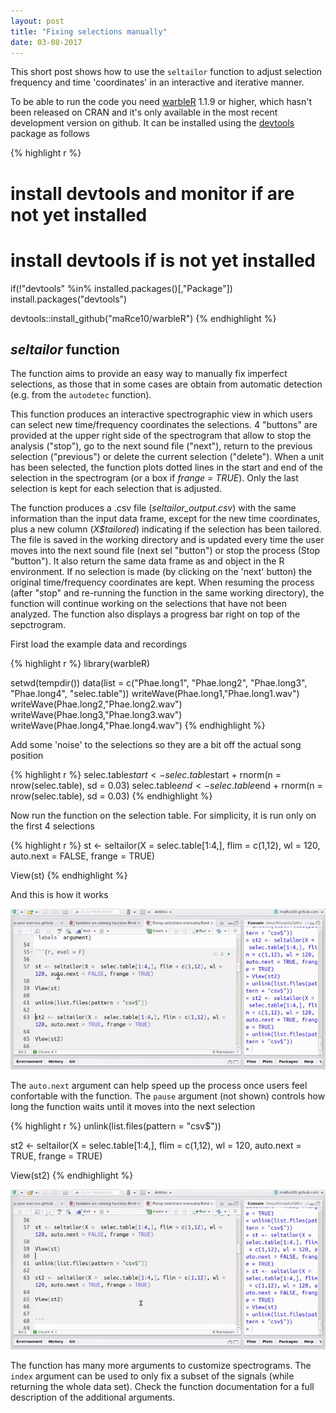 ```yaml
---
layout: post
title: "Fixing selections manually"
date: 03-08-2017
---
```


This short post shows how to use the `seltailor` function to adjust selection frequency and time 'coordinates' in an interactive and iterative manner.

To be able to run the code you need [warbleR](https://cran.r-project.org/package=warbleR) 1.1.9 or higher, which hasn't been released on CRAN and it's only available in the most recent development version on github. It can be installed using the [devtools](https://cran.r-project.org/package=devtools) package as follows


{% highlight r %}
# install devtools and monitor if are not yet installed
# install devtools if is not yet installed
if(!"devtools" %in% installed.packages()[,"Package"]) install.packages("devtools")

devtools::install_github("maRce10/warbleR")
{% endhighlight %}
<br>

## *seltailor* function

The function aims to provide an easy way to manually fix imperfect selections, as those that in some cases are obtain from automatic detection (e.g. from the `autodetec` function).

This function produces an interactive spectrographic view in which users can select new time/frequency coordinates the selections. 4 "buttons" are provided at the upper right side of the spectrogram that allow to stop the analysis ("stop"), go to the next sound file ("next"), return to the previous selection ("previous") or delete the current selection ("delete"). When a unit has been selected, the function plots dotted lines in the start and end of the selection in the spectrogram (or a box if *frange = TRUE*). Only the last selection is kept for each selection that is adjusted. 

The function produces a .csv file (*seltailor_output.csv*) with the same information than the input data frame, except for the new time coordinates, plus a new column (*X$tailored*) indicating if the selection has been tailored. The file is saved in the working directory  and is updated every time the user moves into the next sound file (next sel "button") or stop the process (Stop "button"). It also return the same data frame as and object in the R environment. If no selection is made (by clicking on the 'next' button) the original time/frequency coordinates are kept. When resuming the process (after "stop" and re-running the function in the same working directory), the function will continue working on the selections that have not been analyzed. The function also displays a progress bar right on top of the sepctrogram.

First load the example data and recordings 


{% highlight r %}
library(warbleR)

setwd(tempdir())
data(list = c("Phae.long1", "Phae.long2", "Phae.long3", 
              "Phae.long4", "selec.table"))
writeWave(Phae.long1,"Phae.long1.wav")
writeWave(Phae.long2,"Phae.long2.wav")
writeWave(Phae.long3,"Phae.long3.wav")
writeWave(Phae.long4,"Phae.long4.wav")
{% endhighlight %}

Add some 'noise' to the selections so they are a bit off the actual song position


{% highlight r %}
selec.table$start <- selec.table$start + rnorm(n = nrow(selec.table), sd = 0.03)
selec.table$end <- selec.table$end + rnorm(n = nrow(selec.table), sd = 0.03)
{% endhighlight %}

Now run the function on the selection table. For simplicity, it is run only on the first 4 selections


{% highlight r %}
st <- seltailor(X =  selec.table[1:4,], 
      flim = c(1,12), wl = 120, auto.next = FALSE, 
      frange = TRUE)

View(st)
{% endhighlight %}

And this is how it works

![gif1](/img/seltailor.noautonext.gif)


The `auto.next` argument can help speed up the process once users feel confortable with the function. The `pause` argument (not shown) controls how long the function waits until it moves into the next selection


{% highlight r %}
unlink(list.files(pattern = "csv$"))

st2 <- seltailor(X =  selec.table[1:4,], 
       flim = c(1,12), wl = 120, auto.next = TRUE, 
       frange = TRUE)

View(st2)
{% endhighlight %}

![gif1](/img/seltailor.autonext.gif)

The function has many more arguments to customize spectrograms. The `index` argument can be used to only fix a subset of the signals (while returning the whole data set). Check the function documentation for a full description of the additional arguments.
